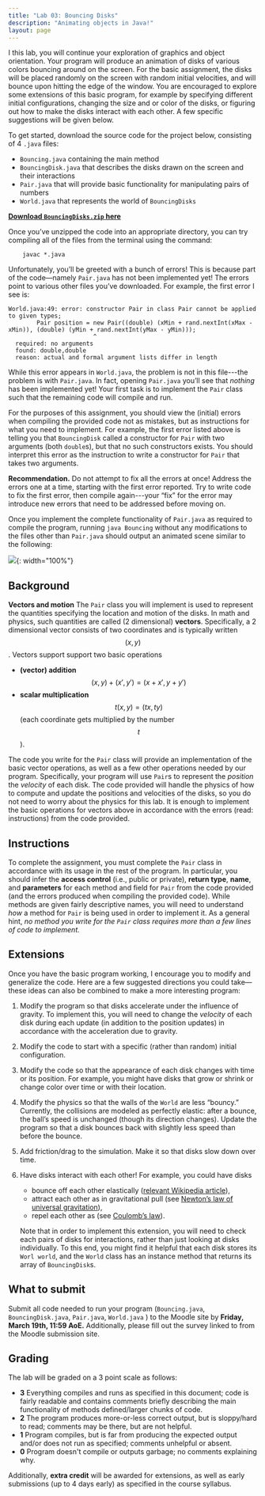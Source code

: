 ```yaml
---
title: "Lab 03: Bouncing Disks"
description: "Animating objects in Java!"
layout: page
---
```


I this lab, you will continue your exploration of graphics and object orientation. Your program will produce an animation of disks of various colors bouncing around on the screen. For the basic assignment, the disks will be placed randomly on the screen with random initial velocities, and will bounce upon hitting the edge of the window. You are encouraged to explore some extensions of this basic program, for example by specifying different initial configurations, changing the size and or color of the disks, or figuring out how to make the disks interact with each other. A few specific suggestions will be given below.

To get started, download the source code for the project below, consisting of 4 `.java` files:

- `Bouncing.java` containing the main method
- `BouncingDisk.java` that describes the disks drawn on the screen and their interactions
- `Pair.java` that will provide basic functionality for manipulating pairs of numbers
- `World.java` that represents the world of `BouncingDisks`

[**Download `BouncingDisks.zip` here**](/assets/java/2021s-cosc-112/BouncingDisks.zip)

Once you’ve unzipped the code into an appropriate directory, you can try compiling all of the files from the terminal using the command:

```text
    javac *.java
```

Unfortunately, you’ll be greeted with a bunch of errors! This is because part of the code—namely `Pair.java` has not been implemented yet! The errors point to various other files you’ve downloaded. For example, the first error I see is:

```text
World.java:49: error: constructor Pair in class Pair cannot be applied to given types;
	    Pair position = new Pair((double) (xMin + rand.nextInt(xMax - xMin)), (double) (yMin + rand.nextInt(yMax - yMin)));
	                    ^
  required: no arguments
  found: double,double
  reason: actual and formal argument lists differ in length
```

While this error appears in `World.java`, the problem is not in this file---the problem is with `Pair.java`. In fact, opening `Pair.java` you’ll see that *nothing* has been implemented yet! Your first task is to implement the `Pair` class such that the remaining code will compile and run.

For the purposes of this assignment, you should view the (initial) errors when compiling the provided code not as mistakes, but as instructions for what you need to implement. For example, the first error listed above is telling you that `BouncingDisk` called a constructor for `Pair` with two arguments (both `double`s), but that no such constructors exists. You should interpret this error as the instruction to write a constructor for `Pair` that takes two arguments.

**Recommendation.** Do not attempt to fix all the errors at once! Address the errors one at a time, starting with the first error reported. Try to write code to fix the first error, then compile again---your “fix” for the error may introduce new errors that need to be addressed before moving on. 

Once you implement the complete functionality of `Pair.java` as required to compile the program, running `java Bouncing` without any modifications to the files other than `Pair.java` should output an animated scene similar to the following:

![](https://paper-attachments.dropbox.com/s_60C404F6703B36CB350D54C6CD278EB2B02E376270FADBB732054BEA7CF627CD_1600648278460_BouncingDisks.png){: width="100%"}

## Background

**Vectors and motion**
The `Pair` class you will implement is used to represent the quantities specifying the location and motion of the disks. In math and physics, such quantities are called (2 dimensional) **vectors**. Specifically, a 2 dimensional vector consists of two coordinates and is typically written $$(x, y)$$. Vectors support support two basic operations

- **(vector) addition** $$(x, y) + (x', y') = (x + x', y + y')$$
- **scalar multiplication** $$t (x, y) = (t x, t y)$$ (each coordinate gets multiplied by the number $$t$$).

The code you write for the `Pair` class will provide an implementation of the basic vector operations, as well as a few other operations needed by our program. Specifically, your program will use `Pair`s to represent the *position* the *velocity* of each disk. The code provided will handle the physics of how to compute and update the positions and velocities of the disks, so you do not need to worry about the physics for this lab. It is enough to implement the basic operations for vectors above in accordance with the errors (read: instructions) from the code provided.


## Instructions

To complete the assignment, you must complete the `Pair` class in accordance with its usage in the rest of the program. In particular, you should infer the **access control** (i.e., public or private), **return type**, **name**, and **parameters** for each method and field for `Pair` from the code provided (and the errors produced when compiling the provided code). While methods are given fairly descriptive names, you will need to understand *how* a method for `Pair` is being used in order to implement it. As a general hint, *no method you write for the `Pair` class requires more than a few lines of code to implement.* 


## Extensions

Once you have the basic program working, I encourage you to modify and generalize the code. Here are a few suggested directions you could take—these ideas can also be combined to make a more interesting program:

1. Modify the program so that disks accelerate under the influence of gravity. To implement this, you will need to change the *velocity* of each disk during each update (in addition to the position updates) in accordance with the acceleration due to gravity.
2. Modify the code to start with a specific (rather than random) initial configuration.
3. Modify the code so that the appearance of each disk changes with time or its position. For example, you might have disks that grow or shrink or change color over time or with their location.
4. Modify the physics so that the walls of the `World`  are less “bouncy.” Currently, the collisions are modeled as perfectly elastic: after a bounce, the ball’s speed is unchanged (though its direction changes). Update the program so that a disk bounces back with slightly less speed than before the bounce.
5. Add friction/drag to the simulation. Make it so that disks slow down over time.
6. Have disks interact with each other! For example, you could have disks
    - bounce off each other elastically ([relevant Wikipedia article](https://en.wikipedia.org/wiki/Elastic_collision#Two-dimensional)),
    - attract each other as in gravitational pull (see [Newton’s law of universal gravitation](https://en.wikipedia.org/wiki/Newton%27s_law_of_universal_gravitation)),
    - repel each other as (see [Coulomb’s law](https://en.wikipedia.org/wiki/Coulomb%27s_law)).
    
	Note that in order to implement this extension, you will need to check each pairs of disks for interactions, rather than just looking at disks individually. To this end, you might find it helpful that each disk stores its `Worl world`, and the `World` class has an instance method that returns its array of `BouncingDisk`s.


## What to submit

Submit all code needed to run your program (`Bouncing.java`, `BouncingDisk.java`, `Pair.java`, `World.java` ) to the Moodle site by **Friday, March 19th, 11:59 AoE.** Additionally, please fill out the survey linked to from the Moodle submission site.

## Grading

The lab will be graded on a 3 point scale as follows:

- **3** Everything compiles and runs as specified in this document; code is fairly readable and contains comments briefly describing the main functionality of methods defined/larger chunks of code.
- **2** The program produces more-or-less correct output, but is sloppy/hard to read; comments may be there, but are not helpful.
- **1** Program compiles, but is far from producing the expected output and/or does not run as specified; comments unhelpful or absent.
- **0** Program doesn't compile or outputs garbage; no comments explaining why.

Additionally, **extra credit** will be awarded for extensions, as well as early submissions (up to 4 days early) as specified in the course syllabus.


